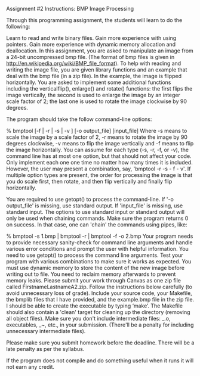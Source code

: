 Assignment #2 Instructions: BMP Image Processing

Through this programming assignment, the students will learn to do the following:

Learn to read and write binary files.
Gain more experience with using pointers.
Gain more experience with dynamic memory allocation and deallocation.
In this assignment, you are asked to manipulate an image from a 24-bit uncompressed bmp file. (The format of bmp files is given in http://en.wikipedia.org/wiki/BMP_file_format). To help with reading and writing the image file, you are given library functions and an example that deal with the bmp file (in a zip file). In the example, the image is flipped horizontally. You are asked to implement some additional functions including the verticalflip(), enlarge() and rotate() functions: the first flips the image vertically, the second is used to enlarge the image by an integer scale factor of 2; the last one is used to rotate the image clockwise by 90 degrees.

The program should take the follow command-line options:

% bmptool [-f | -r | -s | -v ] [-o output_file] [input_file]
Where -s means to scale the image by a scale factor of 2, -r means to rotate the image by 90 degrees clockwise, -v means to flip the image vertically and -f means to flip the image horizontally. You can assume for each type (-s, -r, -f, or -v), the command line has at most one option, but that should not affect your code. Only implement each one one time no matter how many times it is included. However, the user may present a combination, say, 'bmptool -r -s - f - v'. If multiple option types are present, the order for processing the image is that you do scale first, then rotate, and then flip vertically and finally flip horizontally.

You are required to use getopt() to process the command-line. If '-o output_file' is missing, use standard output. If 'input_file' is missing, use standard input. The options to use standard input or standard output will only be used when chaining commands. Make sure the program returns 0 on success. In that case, one can 'chain' the commands using pipes, like:

% bmptool -s 1.bmp | bmptool -r | bmptool -f -o 2.bmp
Your program needs to provide necessary sanity-check for command line arguments and handle various error conditions and prompt the user with helpful information. You need to use getopt() to process the command line arguments. Test your program with various combinations to make sure it works as expected. You must use dynamic memory to store the content of the new image before writing out to file. You need to reclaim memory afterwards to prevent memory leaks. Please submit your work through Canvas as one zip file called FirstnameLastnameA2.zip. Follow the instructions below carefully (to avoid unnecessary loss of grade). Include your source code, your Makefile, the bmplib files that I have provided, and the example.bmp file in the zip file. I should be able to create the executable by typing ‘make’. The Makefile should also contain a 'clean' target for cleaning up the directory (removing all object files). Make sure you don't include intermediate files: _.o, executables, _~, etc., in your submission. (There'll be a penalty for including unnecessary intermediate files).

Please make sure you submit homework before the deadline. There will be a late penalty as per the syllabus.

If the program does not compile and do something useful when it runs it will not earn any credit.
